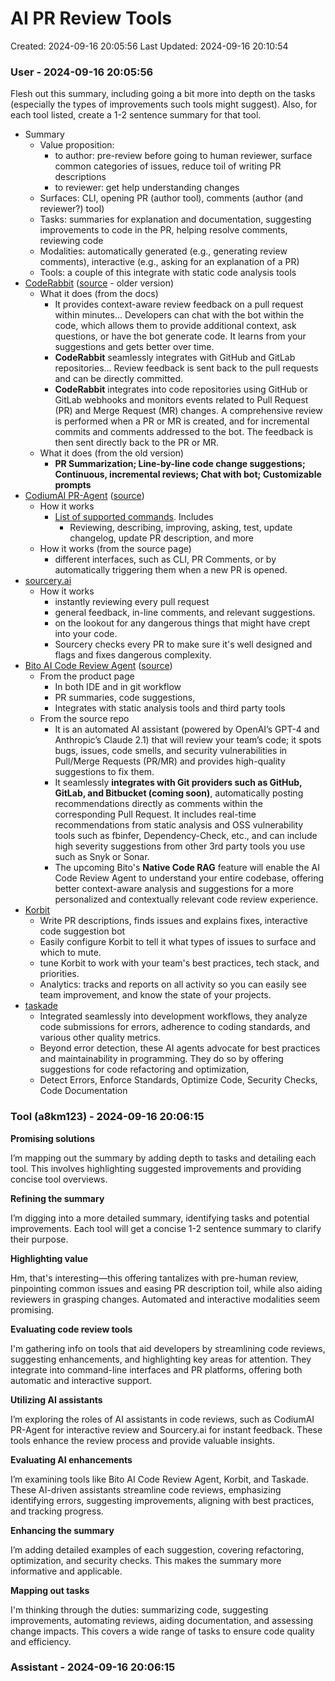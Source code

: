 # AI PR Review Tools

Created: 2024-09-16 20:05:56
Last Updated: 2024-09-16 20:10:54

### User - 2024-09-16 20:05:56

Flesh out this summary, including going a bit more into depth on the tasks (especially the types of improvements such tools might suggest). Also, for each tool listed, create a 1-2 sentence summary for that tool. 

- Summary
    - Value proposition:
        - to author: pre-review before going to human reviewer, surface common categories of issues, reduce toil of writing PR descriptions
        - to reviewer: get help understanding changes
    - Surfaces: CLI, opening PR (author tool), comments (author (and reviewer?) tool)
    - Tasks: summaries for explanation and documentation, suggesting improvements to code in the PR, helping resolve comments, reviewing code
    - Modalities: automatically generated (e.g., generating review comments), interactive (e.g., asking for an explanation of a PR)
    - Tools: a couple of this integrate with static code analysis tools
- [CodeRabbit](https://coderabbit.ai/) ([source](https://github.com/coderabbitai/ai-pr-reviewer) - older version)
    - What it does (from the docs)
        - It provides context-aware review feedback on a pull request within minutes… Developers can chat with the bot within the code, which allows them to provide additional context, ask questions, or have the bot generate code. It learns from your suggestions and gets better over time.
        - **CodeRabbit** seamlessly integrates with GitHub and GitLab repositories… Review feedback is sent back to the pull requests and can be directly committed.
        - **CodeRabbit** integrates into code repositories using GitHub or GitLab webhooks and monitors events related to Pull Request (PR) and Merge Request (MR) changes. A comprehensive review is performed when a PR or MR is created, and for incremental commits and comments addressed to the bot. The feedback is then sent directly back to the PR or MR.
    - What it does (from the old version)
        - **PR Summarization; Line-by-line code change suggestions; Continuous, incremental reviews; Chat with bot; Customizable prompts**
- [CodiumAI PR-Agent](https://www.codium.ai/products/git-plugin/) ([source](https://github.com/Codium-ai/pr-agent))
    - How it works
        - [List of supported commands](https://github.com/Codium-ai/pr-agent?tab=readme-ov-file#overview). Includes
            - Reviewing, describing, improving, asking, test, update changelog, update PR description, and more
    - How it works (from the source page)
        - different interfaces, such as CLI, PR Comments, or by automatically triggering them when a new PR is opened.
- [sourcery.ai](https://sourcery.ai/)
    - How it works
        - instantly reviewing every pull request
        - general feedback, in-line comments, and relevant suggestions.
        - on the lookout for any dangerous things that might have crept into your code.
        - Sourcery checks every PR to make sure it's well designed and flags and fixes dangerous complexity.
- [Bito AI Code Review Agent](https://bito.ai/product/ai-code-review-agent/) ([source](https://github.com/gitbito/codereviewagent/blob/main/README.md))
    - From the product page
        - In both IDE and in git workflow
        - PR summaries, code suggestions,
        - Integrates with static analysis tools and third party tools
    - From the source repo
        - It is an automated AI assistant (powered by OpenAI’s GPT-4 and Anthropic’s Claude 2.1) that will review your team’s code; it spots bugs, issues, code smells, and security vulnerabilities in Pull/Merge Requests (PR/MR) and provides high-quality suggestions to fix them.
        - It seamlessly **integrates with Git providers such as GitHub, GitLab, and Bitbucket (coming soon)**, automatically posting recommendations directly as comments within the corresponding Pull Request. It includes real-time recommendations from static analysis and OSS vulnerability tools such as fbinfer, Dependency-Check, etc., and can include high severity suggestions from other 3rd party tools you use such as Snyk or Sonar.
        - The upcoming Bito's **Native Code RAG** feature will enable the AI Code Review Agent to understand your entire codebase, offering better context-aware analysis and suggestions for a more personalized and contextually relevant code review experience.
- [Korbit](https://www.korbit.ai/)
    - Write PR descriptions, finds issues and explains fixes, interactive code suggestion bot
    - Easily configure Korbit to tell it what types of issues to surface and which to mute.
    - tune Korbit to work with your team's best practices, tech stack, and priorities.
    - Analytics: tracks and reports on all activity so you can easily see team improvement, and know the state of your projects.
- [taskade](https://www.taskade.com/agents/programming/automated-code-review)
    - Integrated seamlessly into development workflows, they analyze code submissions for errors, adherence to coding standards, and various other quality metrics.
    - Beyond error detection, these AI agents advocate for best practices and maintainability in programming. They do so by offering suggestions for code refactoring and optimization,
    - Detect Errors, Enforce Standards, Optimize Code, Security Checks, Code Documentation

### Tool (a8km123) - 2024-09-16 20:06:15

**Promising solutions**

I’m mapping out the summary by adding depth to tasks and detailing each tool. This involves highlighting suggested improvements and providing concise tool overviews.

**Refining the summary**

I’m digging into a more detailed summary, identifying tasks and potential improvements. Each tool will get a concise 1-2 sentence summary to clarify their purpose.

**Highlighting value**

Hm, that's interesting—this offering tantalizes with pre-human review, pinpointing common issues and easing PR description toil, while also aiding reviewers in grasping changes. Automated and interactive modalities seem promising.

**Evaluating code review tools**

I'm gathering info on tools that aid developers by streamlining code reviews, suggesting enhancements, and highlighting key areas for attention. They integrate into command-line interfaces and PR platforms, offering both automatic and interactive support.

**Utilizing AI assistants**

I’m exploring the roles of AI assistants in code reviews, such as CodiumAI PR-Agent for interactive review and Sourcery.ai for instant feedback. These tools enhance the review process and provide valuable insights.

**Evaluating AI enhancements**

I’m examining tools like Bito AI Code Review Agent, Korbit, and Taskade. These AI-driven assistants streamline code reviews, emphasizing identifying errors, suggesting improvements, aligning with best practices, and tracking progress.

**Enhancing the summary**

I’m adding detailed examples of each suggestion, covering refactoring, optimization, and security checks. This makes the summary more informative and applicable.

**Mapping out tasks**

I'm thinking through the duties: summarizing code, suggesting improvements, automating reviews, aiding documentation, and assessing change impacts. This covers a wide range of tasks to ensure code quality and efficiency.

### Assistant - 2024-09-16 20:06:15



